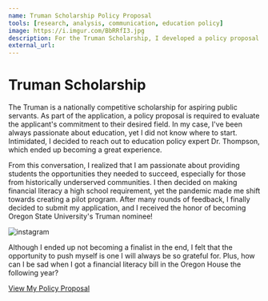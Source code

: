 ```yaml
---
name: Truman Scholarship Policy Proposal
tools: [research, analysis, communication, education policy]
image: https://i.imgur.com/BbRRfI3.jpg
description: For the Truman Scholarship, I developed a policy proposal focused on creating a pilot program for financial literacy. As a result of my scholarship application, I was chosen as Oregon State University's campus nominee.
external_url: 
---
```



# Truman Scholarship

The Truman is a nationally competitive scholarship for aspiring public servants. As part of the application, a policy proposal is required to evaluate the applicant's commitment to their desired field. In my case, I've been always passionate about education, yet I did not know where to start. Intimidated, I decided to reach out to education policy expert Dr. Thompson, which ended up becoming a great experience. 

From this conversation, I realized that I am passionate about providing students the opportunities they needed to succeed, especially for those from historically underserved communities. I then decided on making financial literacy a high school requirement, yet the pandemic made me shift towards creating a pilot program. After many rounds of feedback, I finally decided to submit my application, and I received the honor of becoming Oregon State University's Truman nominee!

![instagram](https://i.imgur.com/VZL4QQb.png)

Although I ended up not becoming a finalist in the end, I felt that the opportunity to push myself is one I will always be so grateful for. Plus, how can I be sad when I got a financial literacy bill in the Oregon House the following year?

<p class="text-center">

<a class="btn btn-outline-primary" href="https://docs.google.com/document/d/1MtlAkUD6i7IFPNoy_WfO1cny5Uf8oDmO90qk9CUWyP0/edit?usp=sharing" target="_blank" role="button">View My Policy Proposal</a> 
  
</p>
